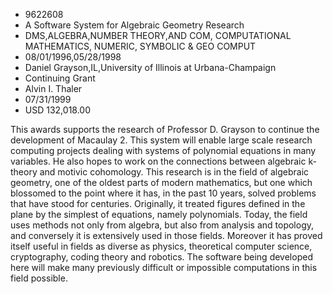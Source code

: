 
* 9622608
* A Software System for Algebraic Geometry Research
* DMS,ALGEBRA,NUMBER THEORY,AND COM, COMPUTATIONAL MATHEMATICS, NUMERIC, SYMBOLIC & GEO COMPUT
* 08/01/1996,05/28/1998
* Daniel Grayson,IL,University of Illinois at Urbana-Champaign
* Continuing Grant
* Alvin I. Thaler
* 07/31/1999
* USD 132,018.00

This awards supports the research of Professor D. Grayson to continue the
development of Macaulay 2. This system will enable large scale research
computing projects dealing with systems of polynomial equations in many
variables. He also hopes to work on the connections between algebraic k-theory
and motivic cohomology. This research is in the field of algebraic geometry, one
of the oldest parts of modern mathematics, but one which blossomed to the point
where it has, in the past 10 years, solved problems that have stood for
centuries. Originally, it treated figures defined in the plane by the simplest
of equations, namely polynomials. Today, the field uses methods not only from
algebra, but also from analysis and topology, and conversely it is extensively
used in those fields. Moreover it has proved itself useful in fields as diverse
as physics, theoretical computer science, cryptography, coding theory and
robotics. The software being developed here will make many previously difficult
or impossible computations in this field possible.
